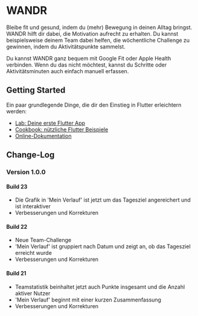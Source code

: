 # WANDR

Bleibe fit und gesund, indem du (mehr) Bewegung in deinen Alltag bringst. WANDR hilft dir dabei, die Motivation aufrecht zu erhalten. Du kannst beispielsweise deinem Team dabei helfen, die wöchentliche Challenge zu gewinnen, indem du Aktivitätspunkte sammelst.

Du kannst WANDR ganz bequem mit Google Fit oder Apple Health verbinden. Wenn du das nicht möchtest, kannst du Schritte oder Aktivitätsminuten auch einfach manuell erfassen.

## Getting Started

Ein paar grundlegende Dinge, die dir den Einstieg in Flutter erleichtern werden:

- [Lab: Deine erste Flutter App](https://flutter.dev/docs/get-started/codelab)
- [Cookbook: nützliche Flutter Beispiele](https://flutter.dev/docs/cookbook)
- [Online-Dokumentation](https://flutter.dev/docs)

## Change-Log

### Version 1.0.0

#### Build 23

- Die Grafik in 'Mein Verlauf' ist jetzt um das Tagesziel angereichert und ist interaktiver
- Verbesserungen und Korrekturen

#### Build 22

- Neue Team-Challenge
- 'Mein Verlauf' ist gruppiert nach Datum und zeigt an, ob das Tagesziel erreicht wurde
- Verbesserungen und Korrekturen

#### Build 21

- Teamstatistik beinhaltet jetzt auch Punkte insgesamt und die Anzahl aktiver Nutzer
- 'Mein Verlauf' beginnt mit einer kurzen Zusammenfassung
- Verbesserungen und Korrekturen
